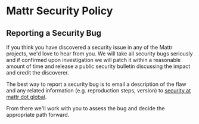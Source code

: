 # Mattr Security Policy

## Reporting a Security Bug

If you think you have discovered a security issue in any of the Mattr projects, we'd love to hear from you. We will take
all security bugs seriously and if confirmed upon investigation we will patch it within a reasonable amount of time and
release a public security bulletin discussing the impact and credit the discoverer.

The best way to report a security bug is to email a description of the flaw and any related information (e.g.
reproduction steps, version) to [security at mattr dot global](mailto:security@mattr.global).

From there we'll work with you to assess the bug and decide the appropriate path forward.